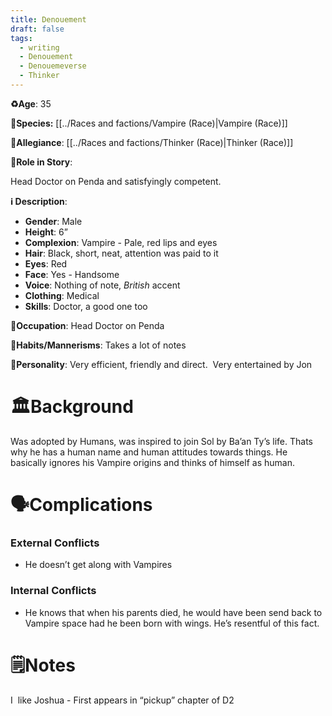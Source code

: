 ```yaml
---
title: Denouement
draft: false
tags:
  - writing
  - Denouement
  - Denouemeverse
  - Thinker
---
```


**♻️Age**: 35

👾**Species:** [[../Races and factions/Vampire (Race)|Vampire (Race)]]

🏅**Allegiance**:  [[../Races and factions/Thinker (Race)|Thinker (Race)]]

**🎲Role in Story**: 

Head Doctor on Penda and satisfyingly competent.

**ℹ️ Description**: 

* **Gender**: Male
* **Height**: 6”
* **Complexion**: Vampire - Pale, red lips and eyes
* **Hair**: Black, short, neat, attention was paid to it
* **Eyes**:  Red
* **Face**: Yes - Handsome
* **Voice**: Nothing of note, *British* accent
* **Clothing**:  Medical
* **Skills**: Doctor, a good one too

**💼Occupation**: Head Doctor on Penda

**🎺Habits/Mannerisms**: Takes a lot of notes

**🧨Personality**: Very efficient, friendly and direct.  Very entertained by Jon

# 🏛️Background

Was adopted by Humans, was inspired to join Sol by Ba’an Ty’s life. Thats why he has a human name and human attitudes towards things. He basically ignores his Vampire origins and thinks of himself as human.

# 🗣️Complications

### **External Conflicts**

- He doesn’t get along with Vampires

### **Internal Conflicts**

- He knows that when his parents died, he would have been send back to Vampire space had he been born with wings. He’s resentful of this fact.

# 🗒️Notes

I  like Joshua - First appears in “pickup” chapter of D2